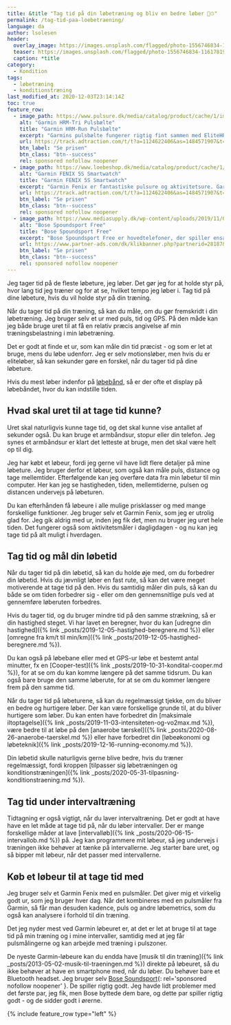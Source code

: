 ```yaml
---
title: &title "Tag tid på din løbetræning og bliv en bedre løber 🏃⏱"
permalink: /tag-tid-paa-loebetraening/
language: da
author: lsolesen
header:
  overlay_image: https://images.unsplash.com/flagged/photo-1556746834-11617819565b?ixid=MXwxMjA3fDB8MHxwaG90by1wYWdlfHx8fGVufDB8fHw%3D&ixlib=rb-1.2.1&auto=format&fit=crop&w=1952&q=80
  teaser: https://images.unsplash.com/flagged/photo-1556746834-11617819565b?ixid=MXwxMjA3fDB8MHxwaG90by1wYWdlfHx8fGVufDB8fHw%3D&ixlib=rb-1.2.1&auto=format&fit=crop&w=400&q=80
  caption: *title
category:
  - Kondition
tags:
  - løbetræning
  - konditionstræning
last_modified_at: 2020-12-03T23:14:14Z
toc: true
feature_row:
  - image_path: https://www.pulsure.dk/media/catalog/product/cache/1/image/9df78eab33525d08d6e5fb8d27136e95/g/a/garmin_hrm-run-pulsmaaler_010-10997-12_2.jpg
    alt: "Garmin HRM-Tri Pulsbælte"
    title: "Garmin HRM-Run Pulsbælte"
    excerpt: "Garmins pulsbælte fungerer rigtig fint sammen med EliteHRV-appen til at måle heart rate variability og naturligvis sammen med de forskellige Garmin Produkter, fx det fantastiske FENIX-ur."
    url: https://track.adtraction.com/t/t?a=1124622406&as=1484571907&t=2&tk=1&url=https://sportmaster.dk/garmin-hrm-run-pulsmalerrem-black-1476604
    btn_label: "Se prisen"
    btn_class: "btn--success"
    rel: sponsored nofollow noopener
  - image_path: https://www.loebeshop.dk/media/catalog/product/cache/1/image/575x/040ec09b1e35df139433887a97daa66f/r/_/r_fenix5x_hr_2003.1.jpg
    alt: "Garmin FENIX 5S Smartwatch"
    title: "Garmin FENIX 5S Smartwatch"
    excerpt: "Garmin Fenix er fantastiske pulsure og aktivitetsure. Garmin har implementeret deres egen form for træningsparathed, som ikke helt er heart rate variability."
    url: https://track.adtraction.com/t/t?a=1124622406&as=1484571907&t=2&tk=1&url=https://sportmaster.dk/garmin-fenix-5-plus-sapphire-2058971?size=One+Size&gclid=Cj0KCQjwj7v0BRDOARIsAGh37ipamu_nXNAfyMPbgF4aQfhUyRpXvIcMdu7wu2hXPvpD1_bP8i6zo54aAvojEALw_wcB
    btn_label: "Se prisen"
    btn_class: "btn--success"
    rel: sponsored nofollow noopener
  - image_path: https://www.mediasupply.dk/wp-content/uploads/2019/11/088d227c-d03a-42b5-8ae6-3ecfaab4c69d.jpg
    alt: "Bose Spoundsport Free"
    title: "Bose Spoundsport Free"
    excerpt: "Bose Spoundsport Free er hovedtelefoner, der spiller ensartet og klart, uanset om din telefon er i hånden, i lommen, spændt fast på din arm eller sidder oven på løbebåndet … og der er ikke et eneste kabel involveret."
    url: https://www.partner-ads.com/dk/klikbanner.php?partnerid=28187&bannerid=77605&htmlurl=https://www.mediasupply.dk/vare/bose-soundsport-free/
    btn_label: "Se prisen"
    btn_class: "btn--success"
    rel: sponsored nofollow noopener
---
```


Jeg tager tid på de fleste løbeture, jeg løber. Det gør jeg for at holde styr på, hvor lang tid jeg træner og for at se, hvilket tempo jeg løber i. Tag tid på dine løbeture, hvis du vil holde styr på din træning.

Når du tager tid på din træning, så kan du måle, om du gør fremskridt i din løbetræning. Jeg bruger selv et ur med puls, tid og GPS. På den måde kan jeg både bruge uret til at få en relativ præcis angivelse af min træningsbelastning i min løbetræning.

Det er godt at finde et ur, som kan måle din tid præcist - og som er let at bruge, mens du løbe udenforr. Jeg er selv motionsløber, men hvis du er eliteløber, så kan sekunder gøre en forskel, når du tager tid på dine løbeture.

Hvis du mest løber indenfor på [løbebånd](/guide-loebebaand/), så er der ofte et display på løbebåndet, hvor du kan indstille tiden.

## Hvad skal uret til at tage tid kunne?

Uret skal naturligvis kunne tage tid, og det skal kunne vise antallet af sekunder også. Du kan bruge et armbåndsur, stopur eller din telefon. Jeg synes et armbåndsur er klart det letteste at bruge, men det skal være helt op til dig.

Jeg har købt et løbeur, fordi jeg gerne vil have lidt flere detaljer på mine løbeture. Jeg bruger derfor et løbeur, som også kan måle puls, distance og tage mellemtider. Efterfølgende kan jeg overføre data fra min løbetur til min computer. Her kan jeg se hastigheden, tiden, mellemtiderne, pulsen og distancen undervejs på løbeturen.

Du kan efterhånden få løbeure i alle mulige prisklasser og med mange forskellige funktioner. Jeg bruger selv et Garmin Fenix, som jeg er utrolig glad for. Jeg gik aldrig med ur, inden jeg fik det, men nu bruger jeg uret hele tiden. Det fungerer også som aktivitetsmåler i dagligdagen - og nu kan jeg tage tid på alt muligt i hverdagen.

## Tag tid og mål din løbetid

Når du tager tid på din løbetid, så kan du holde øje med, om du forbedrer din løbetid. Hvis du jævnligt løber en fast rute, så kan det være meget motiverende at tage tid på den. Hvis du samtidig måler din puls, så kan du både se om tiden forbedrer sig - eller om den gennemsnitlige puls ved at gennemføre løberuten forbedres.

Hvis du tager tid, og du bruger mindre tid på den samme strækning, så er din hastighed steget. Vi har lavet en beregner, hvor du kan [udregne din hastighed]({% link _posts/2019-12-05-hastighed-beregnere.md %}) eller [omregne fra km/t til min/km]({% link _posts/2019-12-05-hastighed-beregnere.md %}).

Du kan også på løbebane eller med et GPS-ur løbe et bestemt antal minutter, fx en [Cooper-test]({% link _posts/2019-10-31-kondital-cooper.md %}), for at se om du kan komme længere på det samme tidsrum. Du kan også bare bruge den samme løberute, for at se om du kommer længere frem på den samme tid.

Når du tager tid på løbeturene, så kan du regelmæssigt tjekke, om du bliver en bedre og hurtigere løber. Der kan være forskellige grunde til, at du bliver hurtigere som løber. Du kan enten have forbedret din [maksimale iltoptagelse]({% link _posts/2019-11-03-intensiteten-og-vo2max.md %}), være bedre til at løbe på den [anaerobe tærskel]({% link _posts/2020-08-26-anaerobe-taerskel.md %}) eller have forbedret din [løbeøkonomi og løbeteknik]({% link _posts/2019-12-16-running-economy.md %}).

Din løbetid skulle naturligvis gerne blive bedre, hvis du træner regelmæssigt, fordi kroppen [tilpasser sig løbetræningen og konditionstræningen]({% link _posts/2020-05-31-tilpasning-konditionstraening.md %}).

## Tag tid under intervaltræning

Tidtagning er også vigtigt, når du laver intervaltræning. Det er godt at have have en let måde at tage tid på, når du løber intervaller. Der er mange forskellige måder at lave [intervalløb]({% link _posts/2020-06-15-intervallob.md %}) på. Jeg kan programmere mit løbeur, så jeg undervejs i træningen ikke behøver at tænke på intervallerne. Jeg starter bare uret, og så bipper mit løbeur, når det passer med intervallerne.

## Køb et løbeur til at tage tid med

Jeg bruger selv et Garmin Fenix med en pulsmåler. Det giver mig et virkelig godt ur, som jeg bruger hver dag. Når det kombineres med en pulsmåler fra Garmin, så får man desuden kadence, puls og andre løbemetrics, som du også kan analysere i forhold til din træning.

Det jeg nyder mest ved Garmin løbeuret er, at det er let at bruge til at tage tid på min træning og i mine intervaller, samtidig med at jeg får pulsmålingerne og kan arbejde med træning i pulszoner.

De nyeste Garmin-løbeure kan du endda have [musik til din træning]({% link _posts/2013-05-02-musik-til-traeningen.md %}) direkte på løbeuret, så du ikke behøver at have en smartphone med, når du løber. Du behøver bare et Bluetooth headset. Jeg bruger selv [Bose Soundsport](https://www.partner-ads.com/dk/klikbanner.php?partnerid=28187&bannerid=77605&htmlurl=https://www.mediasupply.dk/vare/bose-soundsport-free/){: rel='sponsored nofollow noopener' }. De spiller rigtig godt. Jeg havde lidt problemer med det første par, jeg fik, men Bose byttede dem bare, og dette par spiller rigtig godt - og de sidder godt i ørerne.

{% include feature_row type="left" %}
